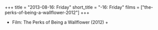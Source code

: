+++
title = "2013-08-16: Friday"
short_title = "-16: Friday"
films = ["the-perks-of-being-a-wallflower-2012"]
+++


* Film: The Perks of Being a Wallflower (2012) +
